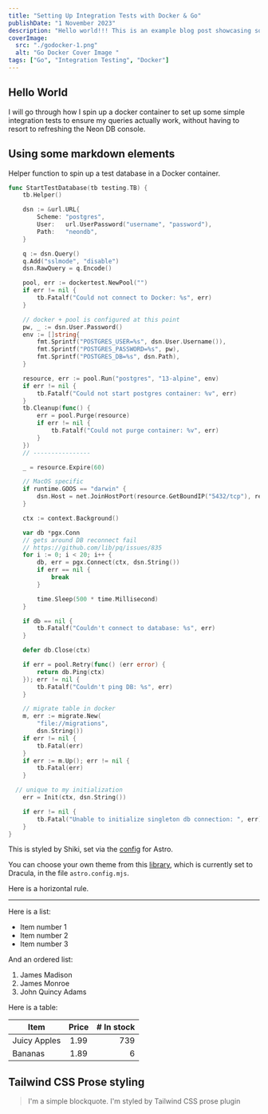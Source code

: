 ```yaml
---
title: "Setting Up Integration Tests with Docker & Go"
publishDate: "1 November 2023"
description: "Hello world!!! This is an example blog post showcasing some of the cool stuff Astro Cactus theme can do."
coverImage:
  src: "./godocker-1.png"
  alt: "Go Docker Cover Image "
tags: ["Go", "Integration Testing", "Docker"]
---
```


## Hello World

I will go through how I spin up a docker container to set up some simple integration tests
to ensure my queries actually work, without having to resort to refreshing the Neon DB console.

## Using some markdown elements

Helper function to spin up a test database in a Docker container.

```go
func StartTestDatabase(tb testing.TB) {
	tb.Helper()

	dsn := &url.URL{
		Scheme: "postgres",
		User:   url.UserPassword("username", "password"),
		Path:   "neondb",
	}

	q := dsn.Query()
	q.Add("sslmode", "disable")
	dsn.RawQuery = q.Encode()

	pool, err := dockertest.NewPool("")
	if err != nil {
		tb.Fatalf("Could not connect to Docker: %s", err)
	}

	// docker + pool is configured at this point
	pw, _ := dsn.User.Password()
	env := []string{
		fmt.Sprintf("POSTGRES_USER=%s", dsn.User.Username()),
		fmt.Sprintf("POSTGRES_PASSWORD=%s", pw),
		fmt.Sprintf("POSTGRES_DB=%s", dsn.Path),
	}

	resource, err := pool.Run("postgres", "13-alpine", env)
	if err != nil {
		tb.Fatalf("Could not start postgres container: %v", err)
	}
	tb.Cleanup(func() {
		err = pool.Purge(resource)
		if err != nil {
			tb.Fatalf("Could not purge container: %v", err)
		}
	})
	// ----------------

	_ = resource.Expire(60)

	// MacOS specific
	if runtime.GOOS == "darwin" {
		dsn.Host = net.JoinHostPort(resource.GetBoundIP("5432/tcp"), resource.GetPort("5432/tcp"))
	}

	ctx := context.Background()

	var db *pgx.Conn
	// gets around DB reconnect fail
	// https://github.com/lib/pq/issues/835
	for i := 0; i < 20; i++ {
		db, err = pgx.Connect(ctx, dsn.String())
		if err == nil {
			break
		}

		time.Sleep(500 * time.Millisecond)
	}

	if db == nil {
		tb.Fatalf("Couldn't connect to database: %s", err)
	}

	defer db.Close(ctx)

	if err = pool.Retry(func() (err error) {
		return db.Ping(ctx)
	}); err != nil {
		tb.Fatalf("Couldn't ping DB: %s", err)
	}

	// migrate table in docker
	m, err := migrate.New(
		"file://migrations",
		dsn.String())
	if err != nil {
		tb.Fatal(err)
	}
	if err := m.Up(); err != nil {
		tb.Fatal(err)
	}

  // unique to my initialization
	err = Init(ctx, dsn.String())

	if err != nil {
		tb.Fatal("Unable to initialize singleton db connection: ", err)
	}
}
```

This is styled by Shiki, set via the [config](https://docs.astro.build/en/guides/markdown-content/#syntax-highlighting) for Astro.

You can choose your own theme from this [library](https://github.com/shikijs/shiki/blob/main/docs/themes.md#all-themes), which is currently set to Dracula, in the file `astro.config.mjs`.

Here is a horizontal rule.

---

Here is a list:

- Item number 1
- Item number 2
- Item number 3

And an ordered list:

1. James Madison
2. James Monroe
3. John Quincy Adams

Here is a table:

| Item         | Price | # In stock |
| ------------ | :---: | ---------: |
| Juicy Apples | 1.99  |        739 |
| Bananas      | 1.89  |          6 |

## Tailwind CSS Prose styling

> I'm a simple blockquote.
> I'm styled by Tailwind CSS prose plugin

